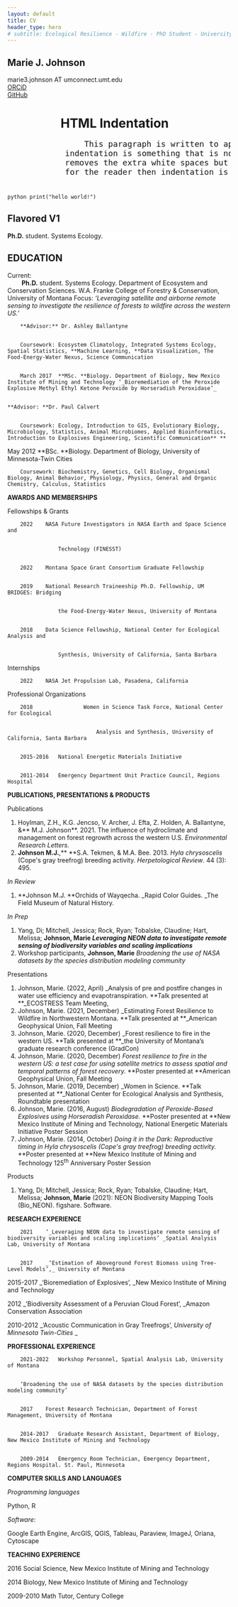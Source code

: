 ```yaml
---
layout: default
title: CV
header_type: hero
# subtitle: Ecological Resilience - Wildfire - PhD Student - University of Montana
---
```

## Marie J. Johnson
marie3.johnson AT umconnect.umt.edu  
[ORCiD](https://orcid.org/0000-0002-7705-5670)  
[GitHub](https://github.com/mariejohnson)

<body>
    <div>
        <h1 style="margin-left: 120px;">HTML Indentation</h1>
        <pre style="font-size: 18px;">
                This paragraph is written to apply indentation on it. In Html
            indentation is something that is not needed because browsers automatically
            removes the extra white spaces but if you want to make your text look good
            for the reader then indentation is useful for you.
        </pre>
    </div>
</body>

``python
print("hello world!")
``

## Flavored V1

<div style="background-color: rgb(255,255,255);"> 

**Ph.D.** student. Systems Ecology.

</div>




**EDUCATION**
---------
Current:  
&emsp; &emsp;**Ph.D.** student. Systems Ecology. Department of Ecosystem and Conservation Sciences. W.A. Franke College of Forestry & Conservation,   University of Montana
Focus: _‘Leveraging satellite and airborne remote sensing to investigate the resilience of forests to_ _wildfire across the western US.’_

		**Advisor:** Dr. Ashley Ballantyne


        Coursework: Ecosystem Climatology, Integrated Systems Ecology, Spatial Statistics, **Machine Learning, **Data Visualization, The Food-Energy-Water Nexus, Science Communication


        March 2017	**MSc. **Biology. Department of Biology, New Mexico Institute of Mining and Technology ‘_Bioremediation of the Peroxide Explosive Methyl Ethyl Ketone Peroxide by Horseradish Peroxidase’_


    **Advisor: **Dr. Paul Calvert


        Coursework: Ecology, Introduction to GIS, Evolutionary Biology, Microbiology, Statistics, Animal Microbiomes, Applied Bioinformatics, Introduction to Explosives Engineering, Scientific Communication** **

May 2012	**BSc. **Biology. Department of Biology, University of Minnesota-Twin Cities


        Coursework: Biochemistry, Genetics, Cell Biology, Organismal Biology, Animal Behavior, Physiology, Physics, General and Organic Chemistry, Calculus, Statistics 

**AWARDS AND MEMBERSHIPS**

Fellowships & Grants


        2022	NASA Future Investigators in NASA Earth and Space Science and  


                    Technology (FINESST)


        2022	Montana Space Grant Consortium Graduate Fellowship


        2019 	National Research Traineeship Ph.D. Fellowship, UM BRIDGES: Bridging 


                    the Food-Energy-Water Nexus, University of Montana


        2018	Data Science Fellowship, National Center for Ecological Analysis and  


                    Synthesis, University of California, Santa Barbara

Internships

		2022 	NASA Jet Propulsion Lab, Pasadena, California

Professional Organizations


        2018	            Women in Science Task Force, National Center for Ecological


                                Analysis and Synthesis, University of California, Santa Barbara


        2015-2016	National Energetic Materials Initiative


        2011-2014	Emergency Department Unit Practice Council, Regions Hospital 

**PUBLICATIONS, PRESENTATIONS & PRODUCTS**

Publications



1. Hoylman, Z.H., K.G. Jencso, V. Archer, J. Efta, Z. Holden, A. Ballantyne, &** M.J. Johnson**. 2021. The influence of hydroclimate and management on forest regrowth across the western U.S. _Environmental Research Letters._
2. **Johnson M.J.**,** **S.A. Tekmen, & M.A. Bee. 2013. _Hyla chrysoscelis_ (Cope's gray treefrog) breeding activity. _Herpetological Review_. 44 (3): 495.

_In Review_



1. **Johnson M.J. **Orchids of Wayqecha. _Rapid Color Guides. _The Field Museum of Natural History.

_In Prep_



1. Yang, Di; Mitchell, Jessica; Rock, Ryan; Tobalske, Claudine; Hart, Melissa; **Johnson, Marie _Leveraging NEON data to investigate remote sensing of biodiversity variables and scaling implications_**
2. Workshop participants, **Johnson, Marie** _Broadening the use of NASA datasets by the species distribution modeling community_

Presentations



1. Johnson, Marie. (2022, April) _Analysis of pre and postfire changes in water use efficiency and evapotranspiration. **Talk presented at **_ECOSTRESS Team Meeting,
2. Johnson, Marie. (2021, December) _Estimating Forest Resilience to Wildfire in Northwestern Montana. **Talk presented at **_American Geophysical Union, Fall Meeting
3. Johnson, Marie. (2020, December) _Forest resilience to fire in the western US. **Talk presented at **_the University of Montana’s graduate research conference (GradCon)
4. Johnson, Marie. (2020, December) _Forest resilience to fire in the western US: a test case for using satellite metrics to assess spatial and temporal patterns of forest recovery._ **Poster presented at **American Geophysical Union, Fall Meeting
5. Johnson, Marie. (2019, December) _Women in Science. **Talk presented at **_National Center for Ecological Analysis and Synthesis, Roundtable presentation
6. Johnson, Marie. (2016, August) _Biodegradation of Peroxide-Based Explosives using Horseradish Peroxidase._ **Poster presented at **New Mexico Institute of Mining and Technology, National Energetic Materials Initiative Poster Session
7. Johnson, Marie. (2014, October) _Doing it in the Dark: Reproductive timing in Hyla chrysoscelis (Cope's gray treefrog) breeding activity._ **Poster presented at **New Mexico Institute of Mining and Technology 125<sup>th</sup> Anniversary Poster Session

Products



1. Yang, Di; Mitchell, Jessica; Rock, Ryan; Tobalske, Claudine; Hart, Melissa; **Johnson, Marie** (2021): NEON Biodiversity Mapping Tools (Bio_NEON). figshare. Software.

**RESEARCH EXPERIENCE**


        2021	‘_Leveraging NEON data to investigate remote sensing of biodiversity variables and scaling implications’ _Spatial Analysis Lab, University of Montana


        2017	_‘Estimation of Aboveground Forest Biomass using Tree-Level Models’,_ University of Montana 

2015-2017	_‘Bioremediation of Explosives’, _New Mexico Institute of Mining and Technology

2012		_‘Biodiversity Assessment of a Peruvian Cloud Forest’, _Amazon Conservation Association

2010-2012	_‘Acoustic Communication in Gray Treefrogs’, _University of Minnesota Twin-Cities_ _

**PROFESSIONAL EXPERIENCE**


        2021-2022	Workshop Personnel, Spatial Analysis Lab, University of Montana


        ‘Broadening the use of NASA datasets by the species distribution modeling community’


        2017	Forest Research Technician, Department of Forest Management, University of Montana


        2014-2017	Graduate Research Assistant, Department of Biology, New Mexico Institute of Mining and Technology


        2009-2014	Emergency Room Technician, Emergency Department, Regions Hospital. St. Paul, Minnesota

**COMPUTER SKILLS AND LANGUAGES**

_Programming languages_

Python, R

_Software:_

Google Earth Engine, ArcGIS, QGIS, Tableau, Paraview, ImageJ, Oriana, Cytoscape

**TEACHING EXPERIENCE**

2016		Social Science, New Mexico Institute of Mining and Technology

2014		Biology, New Mexico Institute of Mining and Technology

2009-2010	Math Tutor, Century College
